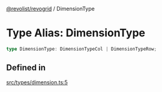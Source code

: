 [@revolist/revogrid](README.md) / DimensionType

# Type Alias: DimensionType

```ts
type DimensionType: DimensionTypeCol | DimensionTypeRow;
```

## Defined in

[src/types/dimension.ts:5](https://github.com/revolist/revogrid/blob/8d359a6641aa3d85978ae1d816f404366e0fe6c4/src/types/dimension.ts#L5)
